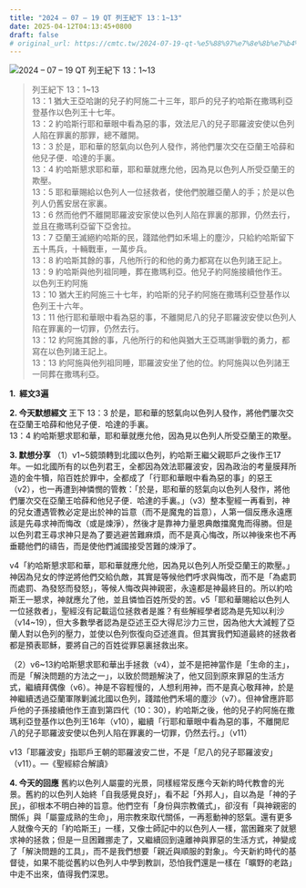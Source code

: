 ```yaml
---
title: "2024 – 07 – 19 QT 列王紀下 13：1~13"
date: 2025-04-12T04:13:45+0800
draft: false
# original_url: https://cmtc.tw/2024-07-19-qt-%e5%88%97%e7%8e%8b%e7%b4%80%e4%b8%8b-13%ef%bc%9a113
---
```


![2024 – 07 – 19 QT 列王紀下 13：1\~13](/images/qt.jpg  "2024 – 07 – 19 QT 列王紀下 13：1\~13")

> 列王紀下 13：1\~13  
> 13：1 猶大王亞哈謝的兒子約阿施二十三年，耶戶的兒子約哈斯在撒瑪利亞登基作以色列王十七年。  
> 13：2 約哈斯行耶和華眼中看為惡的事，效法尼八的兒子耶羅波安使以色列人陷在罪裏的那罪，總不離開。  
> 13：3 於是，耶和華的怒氣向以色列人發作，將他們屢次交在亞蘭王哈薛和他兒子便．哈達的手裏。  
> 13：4 約哈斯懇求耶和華，耶和華就應允他，因為見以色列人所受亞蘭王的欺壓。  
> 13：5 耶和華賜給以色列人一位拯救者，使他們脫離亞蘭人的手；於是以色列人仍舊安居在家裏。  
> 13：6 然而他們不離開耶羅波安家使以色列人陷在罪裏的那罪，仍然去行，並且在撒瑪利亞留下亞舍拉。  
> 13：7 亞蘭王滅絕約哈斯的民，踐踏他們如禾場上的塵沙，只給約哈斯留下五十馬兵，十輛戰車，一萬步兵。  
> 13：8 約哈斯其餘的事，凡他所行的和他的勇力都寫在以色列諸王記上。  
> 13：9 約哈斯與他列祖同睡，葬在撒瑪利亞。他兒子約阿施接續他作王。  
> 以色列王約阿施  
> 13：10 猶大王約阿施三十七年，約哈斯的兒子約阿施在撒瑪利亞登基作以色列王十六年。  
> 13：11 他行耶和華眼中看為惡的事，不離開尼八的兒子耶羅波安使以色列人陷在罪裏的一切罪，仍然去行。  
> 13：12 約阿施其餘的事，凡他所行的和他與猶大王亞瑪謝爭戰的勇力，都寫在以色列諸王記上。  
> 13：13 約阿施與他列祖同睡，耶羅波安坐了他的位。約阿施與以色列諸王一同葬在撒瑪利亞。

**1.  經文3遍**

**2. 今天默想經文**
王下 13：3 於是，耶和華的怒氣向以色列人發作，將他們屢次交在亞蘭王哈薛和他兒子便．哈達的手裏。  
13：4 約哈斯懇求耶和華，耶和華就應允他，因為見以色列人所受亞蘭王的欺壓。

**3. 默想分享**
（1）v1\~5鏡頭轉到北國以色列，約哈斯王繼父親耶戶之後作王17年。一如北國所有的以色列君王，全都因為效法耶羅波安，因為政治的考量膜拜所造的金牛犢，陷百姓於罪中，全都成了「行耶和華眼中看為惡的事」的惡王（v2），也一再遭到神憐憫的管教：「於是，耶和華的怒氣向以色列人發作，將他們屢次交在亞蘭王哈薛和他兒子便．哈達的手裏。」（v3）整本聖經一再看到，神的兒女遭遇管教必定是出於神的旨意（而不是魔鬼的旨意），人第一個反應永遠應該是先尋求神而悔改（或是煉淨），然後才是靠神力量恩典敵擋魔鬼而得勝。但是以色列君王尋求神只是為了要逃避苦難麻煩，而不是真心悔改，所以神後來也不再垂聽他們的禱告，而是使他們滅國接受苦難的煉淨了。

v4「約哈斯懇求耶和華，耶和華就應允他，因為見以色列人所受亞蘭王的欺壓。」神因為兒女的悖逆將他們交給仇敵，其實是等候他們呼求與悔改，而不是「為處罰而處罰、為發怒而發怒」，等候人悔改與神親密，永遠都是神最終目的。所以約哈斯王一懇求，神就應允了他，並且憐恤百姓所受的苦。v5「耶和華賜給以色列人一位拯救者」，聖經沒有記載這位拯救者是誰？有些解經學者認為是先知以利沙（v14\~19），但大多數學者認為是亞述王亞大得尼沙力三世，因為他大大減輕了亞蘭人對以色列的壓力，並使以色列恢復向亞述進貢。但其實我們知道最終的拯救者都是預表耶穌，要將自己的百姓從罪惡裏拯救出來。

（2）v6\~13約哈斯懇求耶和華出手拯救（v4），並不是把神當作是「生命的主」，而是「解決問題的方法之一」，以致於問題解決了，他又回到原來罪惡的生活方式，繼續拜偶像（v6）。神是不容輕慢的，人想利用神，而不是真心敬拜神，於是神繼續透過亞蘭軍隊剿滅北國以色列，踐踏他們禾場的塵沙（v7）。但神曾應許耶戶他的子孫接續他作王直到第四代（10：30），約哈斯之後，他的兒子約阿施在撒瑪利亞登基作以色列王16年（v10），繼續「行耶和華眼中看為惡的事，不離開尼八的兒子耶羅波安使以色列人陷在罪裏的一切罪，仍然去行。」（v11）

v13「耶羅波安」指耶戶王朝的耶羅波安二世，不是「尼八的兒子耶羅波安」（v11）。—《聖經綜合解讀》

**4. 今天的回應**
舊約以色列人屬靈的光景，同樣經常反應今天新約時代教會的光景。舊約的以色列人始終「自我感覺良好」，看不起「外邦人」，自以為是「神的子民」，卻根本不明白神的旨意。他們空有「身份與宗教儀式」，卻沒有「與神親密的關係」與「屬靈成熟的生命」，用宗教來取代關係，一再惹動神的怒氣。還有更多人就像今天的「約哈斯王」一樣，又像士師記中的以色列人一樣，當困難來了就懇求神的拯救；但是一旦困難挪走了，又繼續回到遠離神與罪惡的生活方式，神變成了「解決問題的工具」，而不是我們想要「親近與順服的對象」。今天新約時代的基督徒，如果不能從舊約以色列人中學到教訓，恐怕我們還是一樣在「曠野的老路」中走不出來，值得我們深思。
